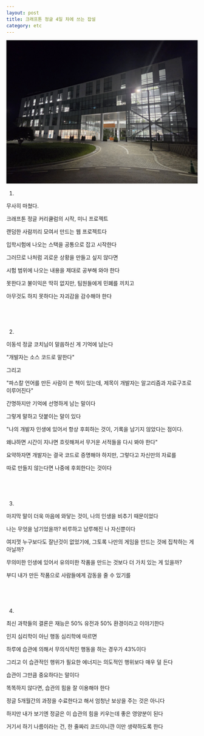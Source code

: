 ```yaml
---
layout: post
title: 크래프톤 정글 4일 차에 쓰는 잡설
category: etc
---
```


![정글_용인_캠퍼스](/assets/images/jungle-kcrafton.jpg)

01.

무사히 마쳤다.

크래프톤 정글 커리큘럼의 시작, 미니 프로젝트

랜덤한 사람끼리 모여서 만드는 웹 프로젝트다 

입학시험에 나오는 스택을 공통으로 잡고 시작한다 

그러므로 나처럼 괴로운 상황을 만들고 싶지 않다면

시험 범위에 나오는 내용을 제대로 공부해 와야 한다

못한다고 불이익은 딱히 없지만, 팀원들에게 민폐를 끼치고

아무것도 하지 못하다는 자괴감을 감수해야 한다  

&nbsp; 

&nbsp;

02.

이동석 정글 코치님이 말씀하신 게 기억에 남는다

"개발자는 소스 코드로 말한다"

그리고

"파스칼 언어를 만든 사람이 쓴 책이 있는데, 제목이 개발자는 알고리즘과 자료구조로 이루어진다"

간명하지만 기억에 선명하게 남는 말이다

그렇게 말하고 덧붙이는 말이 있다

"나의 개발자 인생에 있어서 항상 후회하는 것이, 기록을 남기지 않았다는 점이다. 

왜냐하면 시간이 지나면 흐릿해져서 무거운 서적들을 다시 봐야 한다"

요약하자면 개발자는 결국 코드로 증명해야 하지만, 그렇다고 자신만의 자료를

따로 만들지 않는다면 나중에 후회한다는 것이다

&nbsp;

&nbsp;

03.

마지막 말이 더욱 마음에 와닿는 것이, 나의 인생을 비추기 때문이었다

나는 무엇을 남기었을까? 비루하고 남루해진 나 자신뿐이다

여지껏 누구보다도 잘난것이 없었기에, 그토록 나만의 게임을 만드는 것에 집착하는 게 아닐까?

무의미한 인생에 있어서 유의미한 작품을 만드는 것보다 더 가치 있는 게 있을까?

부디 내가 만든 작품으로 사람들에게 감동을 줄 수 있기를

&nbsp;

&nbsp;

04.

최신 과학들의 결론은 재능은 50% 유전과 50% 환경이라고 이야기한다

인지 심리학이 아닌 행동 심리학에 따르면 

하루에 습관에 의해서 무의식적인 행동을 하는 경우가 43%이다

그리고 이 습관적인 행위가 필요한 에너지는 의도적인 행위보다 매우 덜 든다

습관이 그만큼 중요하다는 말이다

똑똑하지 않다면, 습관의 힘을 잘 이용해야 한다

정글 5개월간의 과정을 수료한다고 해서 엄청난 보상을 주는 것은 아니다

하지만 내가 보기엔 정글은 이 습관의 힘을 키우는데 좋은 영양분이 된다

거기서 하기 나름이라는 건, 한 줄짜리 코드이니깐 이만 생략하도록 한다

&nbsp;

&nbsp;

